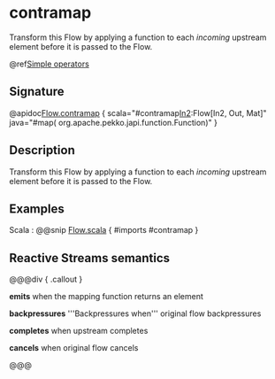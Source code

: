# contramap

Transform this Flow by applying a function to each *incoming* upstream element before it is passed to the Flow.

@ref[Simple operators](../index.md#simple-operators)

## Signature

@apidoc[Flow.contramap](Flow) { scala="#contramap[In2](f:In2=&gt;In):Flow[In2, Out, Mat]" java="#map(
org.apache.pekko.japi.function.Function)" }

## Description

Transform this Flow by applying a function to each *incoming* upstream element before it is passed to the Flow.

## Examples

Scala
:  @@snip [Flow.scala](/docs/src/test/scala/docs/stream/operators/flow/ContraMap.scala) { #imports #contramap }

## Reactive Streams semantics

@@@div { .callout }

**emits** when the mapping function returns an element

**backpressures** '''Backpressures when''' original flow backpressures

**completes** when upstream completes

**cancels** when original flow cancels

@@@